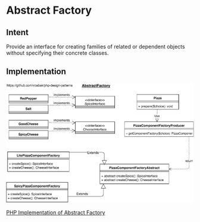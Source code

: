 Abstract Factory
========================

## Intent

Provide an interface for creating families of related or 
dependent objects without specifying their concrete classes.

## Implementation


![alt Abstract Factory Method UML Diagram](AbstractFactory.png)

[PHP Implementation of Abstract Factory](AbstractFactory.php)